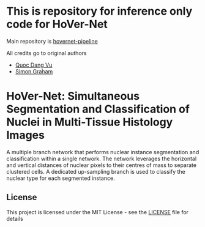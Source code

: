 # This is repository for inference only code for HoVer-Net

Main repository is [hovernet-pipeline](https://github.com/uit-hdl/hovernet-pipeline)

All credits go to original authors 

* [Quoc Dang Vu](https://github.com/vqdang)
* [Simon Graham](https://github.com/simongraham)

# HoVer-Net: Simultaneous Segmentation and Classification of Nuclei in Multi-Tissue Histology Images

A multiple branch network that performs nuclear instance segmentation and classification within a single network. The network leverages the horizontal and vertical distances of nuclear pixels to their centres of mass to separate clustered cells. A dedicated up-sampling branch is used to classify the nuclear type for each segmented instance. <br />

## License

This project is licensed under the MIT License - see the [LICENSE](LICENSE) file for details
